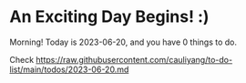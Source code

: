 # An Exciting Day Begins! :)

Morning! Today is 2023-06-20, and you have 0 things to do.

Check https://raw.githubusercontent.com/cauliyang/to-do-list/main/todos/2023-06-20.md